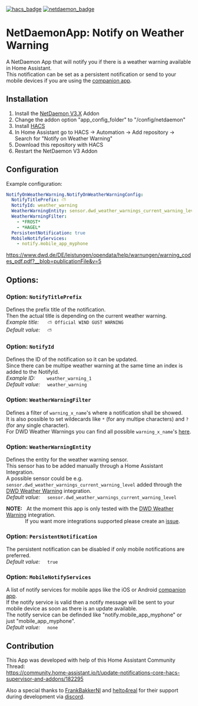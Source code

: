 [![hacs_badge](https://img.shields.io/badge/HACS-Custom-41BDF5.svg)](https://github.com/hacs/integration)
[![netdaemon_badge](https://img.shields.io/badge/NetDaemon-v3-pink)](https://netdaemon.xyz/docs/v3)

# NetDaemonApp: Notify on Weather Warning
A NetDaemon App that will notify you if there is a weather warning available in Home Assistant.  
This notification can be set as a persistent notification or send to your mobile devices if you are using the [companion app](https://companion.home-assistant.io/).  

## Installation
1. Install the [NetDaemon V3.X](https://netdaemon.xyz/docs/v3/started/installation) Addon
2. Change the addon option "app_config_folder" to "/config/netdaemon"
3. Install [HACS](https://hacs.xyz/docs/setup/download)
4. In Home Assistant go to HACS -> Automation -> Add repository -> Search for "Notify on Weather Warning"
5. Download this repository with HACS
6. Restart the NetDaemon V3 Addon

## Configuration  

Example configuration:

```yaml
NotifyOnWeatherWarning.NotifyOnWeatherWarningConfig:
  NotifyTitlePrefix: ⛅
  NotifyId: weather_warning
  WeatherWarningEntity: sensor.dwd_weather_warnings_current_warning_level
  WeatherWarningFilter:
    - *FROST*
    - *HAGEL*
  PersistentNotification: true
  MobileNotifyServices:
    - notify.mobile_app_myphone
```

https://www.dwd.de/DE/leistungen/opendata/help/warnungen/warning_codes_pdf.pdf?__blob=publicationFile&v=5

## Options:

### Option: `NotifyTitlePrefix`

Defines the prefix title of the notification.  
Then the actual title is depending on the current weather warning.  
*Example title:* &nbsp;&nbsp;&nbsp;&nbsp; `⛅ Official WIND GUST WARNING`  
*Default value:* &nbsp;&nbsp;&nbsp; `⛅`

### Option: `NotifyId`

Defines the ID of the notification so it can be updated.  
Since there can be multipe weather warning at the same time an index is added to the NotifyId.  
*Example ID:* &nbsp;&nbsp;&nbsp;&nbsp;&nbsp;&nbsp; `weather_warning_1`  
*Default value:* &nbsp;&nbsp;&nbsp; `weather_warning`  

### Option: `WeatherWarningFilter`

Defines a filter of `warning_x_name`'s where a notification shall be showed.  
It is also possible to set wildecards like `*` (for any multipe characters) and `?` (for any single character).  
For DWD Weather Warnings you can find all possible `warning_x_name`'s [here](https://www.dwd.de/DE/leistungen/opendata/help/warnungen/warning_codes_pdf.pdf?__blob=publicationFile&v=5).  

### Option: `WeatherWarningEntity`

Defines the entity for the weather warning sensor.  
This sensor has to be added manually through a Home Assistant Integration.  
A possible sensor could be e.g. `sensor.dwd_weather_warnings_current_warning_level` added through the [DWD Weather Warning](https://www.home-assistant.io/integrations/dwd_weather_warnings/) integration.  
*Default value:* &nbsp;&nbsp;&nbsp; `sensor.dwd_weather_warnings_current_warning_level`  

__NOTE:__ &nbsp; At the moment this app is only tested with the [DWD Weather Warning](https://www.home-assistant.io/integrations/dwd_weather_warnings/) integration.  
&nbsp;&nbsp;&nbsp;&nbsp;&nbsp;&nbsp;&nbsp;&nbsp;&nbsp;&nbsp;&nbsp;&nbsp; If you want more integrations supported please create an [issue](https://github.com/ElVit/netdaemon-notify-on-weather-warning/issues).  

### Option: `PersistentNotification`

The persistent notification can be disabled if only mobile notifications are preferred.  
*Default value:* &nbsp;&nbsp;&nbsp; `true`  

### Option: `MobileNotifyServices`

A list of notify services for mobile apps like the iOS or Android [companion app](https://companion.home-assistant.io/).  
If the notify service is valid then a notify message will be sent to your mobile device as soon as there is an update available.  
The notify service can be definded like "notify.mobile_app_myphone" or just "mobile_app_myphone".  
*Default value:* &nbsp;&nbsp;&nbsp; `none`  

## Contribution
This App was developed with help of this Home Assistant Community Thread:  
https://community.home-assistant.io/t/update-notifications-core-hacs-supervisor-and-addons/182295  

Also a special thanks to [FrankBakkerNl](https://github.com/FrankBakkerNl) and [helto4real](https://github.com/helto4real) for their support during development via [discord](https://discord.gg/K3xwfcX).
